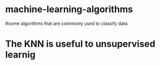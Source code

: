 # machine-learning-algorithms
#some algorithms that are commonly used to classify data 
# The KNN is useful to unsupervised learnig

